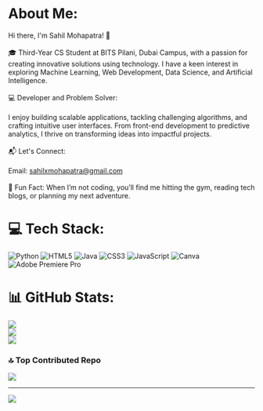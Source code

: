# About Me:
Hi there, I'm Sahil Mohapatra! 👋<br><br>🎓 Third-Year CS Student at BITS Pilani, Dubai Campus, with a passion for creating innovative solutions using technology. I have a keen interest in exploring Machine Learning, Web Development, Data Science, and Artificial Intelligence.<br><br>💻 Developer and Problem Solver: <br><br> I enjoy building scalable applications, tackling challenging algorithms, and crafting intuitive user interfaces. From front-end development to predictive analytics, I thrive on transforming ideas into impactful projects.<br><br>📬 Let's Connect:<br><br>Email: sahilxmohapatra@gmail.com <br><br> 🌱 Fun Fact: When I’m not coding, you’ll find me hitting the gym, reading tech blogs, or planning my next adventure.

# 💻 Tech Stack:
![Python](https://img.shields.io/badge/python-3670A0?style=for-the-badge&logo=python&logoColor=ffdd54) ![HTML5](https://img.shields.io/badge/html5-%23E34F26.svg?style=for-the-badge&logo=html5&logoColor=white) ![Java](https://img.shields.io/badge/java-%23ED8B00.svg?style=for-the-badge&logo=openjdk&logoColor=white) ![CSS3](https://img.shields.io/badge/css3-%231572B6.svg?style=for-the-badge&logo=css3&logoColor=white) ![JavaScript](https://img.shields.io/badge/javascript-%23323330.svg?style=for-the-badge&logo=javascript&logoColor=%23F7DF1E) ![Canva](https://img.shields.io/badge/Canva-%2300C4CC.svg?style=for-the-badge&logo=Canva&logoColor=white) ![Adobe Premiere Pro](https://img.shields.io/badge/Adobe%20Premiere%20Pro-9999FF.svg?style=for-the-badge&logo=Adobe%20Premiere%20Pro&logoColor=white)
# 📊 GitHub Stats:
![](https://github-readme-stats.vercel.app/api?username=MoSahil147&theme=monokai&hide_border=false&include_all_commits=false&count_private=false)<br/>
![](https://github-readme-streak-stats.herokuapp.com/?user=MoSahil147&theme=monokai&hide_border=false)<br/>
![](https://github-readme-stats.vercel.app/api/top-langs/?username=MoSahil147&theme=monokai&hide_border=false&include_all_commits=false&count_private=false&layout=compact)

### 🔝 Top Contributed Repo
![](https://github-contributor-stats.vercel.app/api?username=MoSahil147&limit=5&theme=radical&combine_all_yearly_contributions=true)

---
[![](https://visitcount.itsvg.in/api?id=MoSahil147&icon=2&color=0)](https://visitcount.itsvg.in)

<!-- Proudly created with GPRM ( https://gprm.itsvg.in ) -->
